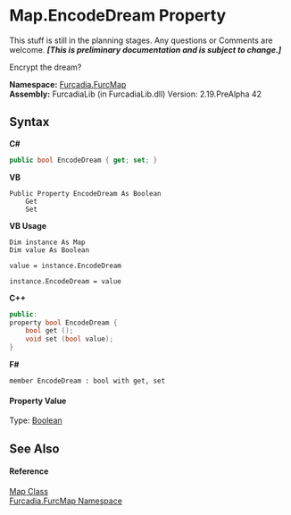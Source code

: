 # Map.EncodeDream Property 
This stuff is still in the planning stages. Any questions or Comments are welcome. _**\[This is preliminary documentation and is subject to change.\]**_

Encrypt the dream?

**Namespace:**&nbsp;<a href="N_Furcadia_FurcMap">Furcadia.FurcMap</a><br />**Assembly:**&nbsp;FurcadiaLib (in FurcadiaLib.dll) Version: 2.19.PreAlpha 42

## Syntax

**C#**<br />
``` C#
public bool EncodeDream { get; set; }
```

**VB**<br />
``` VB
Public Property EncodeDream As Boolean
	Get
	Set
```

**VB Usage**<br />
``` VB Usage
Dim instance As Map
Dim value As Boolean

value = instance.EncodeDream

instance.EncodeDream = value
```

**C++**<br />
``` C++
public:
property bool EncodeDream {
	bool get ();
	void set (bool value);
}
```

**F#**<br />
``` F#
member EncodeDream : bool with get, set

```


#### Property Value
Type: <a href="http://msdn2.microsoft.com/en-us/library/a28wyd50" target="_blank">Boolean</a>

## See Also


#### Reference
<a href="T_Furcadia_FurcMap_Map">Map Class</a><br /><a href="N_Furcadia_FurcMap">Furcadia.FurcMap Namespace</a><br />